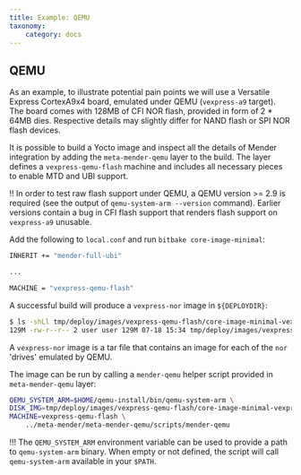 ```yaml
---
title: Example: QEMU
taxonomy:
    category: docs
---
```


## QEMU

As an example, to illustrate potential pain points we will use a Versatile
Express CortexA9x4 board, emulated under QEMU (`vexpress-a9` target). The board
comes with 128MB of CFI NOR flash, provided in form of 2 * 64MB dies. Respective
details may slightly differ for NAND flash or SPI NOR flash devices.

It is possible to build a Yocto image and inspect all the details of Mender
integration by adding the `meta-mender-qemu` layer to the build. The layer
defines a `vexpress-qemu-flash` machine and includes all necessary pieces to
enable MTD and UBI support.

!! In order to test raw flash support under QEMU, a QEMU version >= 2.9 is required (see the output of `qemu-system-arm --version` command). Earlier versions contain a bug in CFI flash support that renders flash support on `vexpress-a9` unusable. 

Add the following to `local.conf` and run `bitbake core-image-minimal`:

```bash
INHERIT += "mender-full-ubi"

...

MACHINE = "vexpress-qemu-flash"

```

A successful build will produce a `vexpress-nor` image in `${DEPLOYDIR}`:

```bash
$ ls -shLl tmp/deploy/images/vexpress-qemu-flash/core-image-minimal-vexpress-qemu-flash.vexpress-nor
129M -rw-r--r-- 2 user user 129M 07-18 15:34 tmp/deploy/images/vexpress-qemu-flash/core-image-minimal-vexpress-qemu-flash.vexpress-nor
```

A `vexpress-nor` image is a tar file that contains an image for each of the `nor`
'drives' emulated by QEMU.

The image can be run by calling a `mender-qemu` helper script provided in
`meta-mender-qemu` layer:

```bash
QEMU_SYSTEM_ARM=$HOME/qemu-install/bin/qemu-system-arm \
DISK_IMG=tmp/deploy/images/vexpress-qemu-flash/core-image-minimal-vexpress-qemu-flash.vexpress-nor \
MACHINE=vexpress-qemu-flash \
    ../meta-mender/meta-mender-qemu/scripts/mender-qemu
```

!!! The `QEMU_SYSTEM_ARM` environment variable can be used to provide a path to `qemu-system-arm` binary. When empty or not defined, the script will call `qemu-system-arm` available in your `$PATH`.
